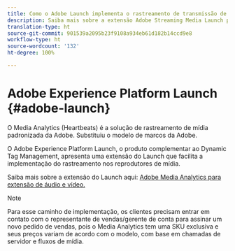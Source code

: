 ```yaml
---
title: Como o Adobe Launch implementa o rastreamento de transmissão de mídia?
description: Saiba mais sobre a extensão Adobe Streaming Media Launch para transmissão de mídia.
translation-type: ht
source-git-commit: 901539a2095b23f9108a934eb61d182b14ccd9e8
workflow-type: ht
source-wordcount: '132'
ht-degree: 100%

---
```



# Adobe Experience Platform Launch {#adobe-launch}

O Media Analytics (Heartbeats) é a solução de rastreamento de mídia padronizada da Adobe. Substituiu o modelo de marcos da Adobe.

O Adobe Experience Platform Launch, o produto complementar ao Dynamic Tag Management, apresenta uma extensão do Launch que facilita a implementação do rastreamento nos reprodutores de mídia.

Saiba mais sobre a extensão do Launch aqui: [Adobe Media Analytics para extensão de áudio e vídeo.](https://docs.adobe.com/content/help/pt-BR/launch/using/extensions-ref/adobe-extension/media-analytics-extension/overview.html)

>[!NOTE]
>
>Para esse caminho de implementação, os clientes precisam entrar em contato com o representante de vendas/gerente de conta para assinar um novo pedido de vendas, pois o Media Analytics tem uma SKU exclusiva e seus preços variam de acordo com o modelo, com base em chamadas de servidor e fluxos de mídia.
